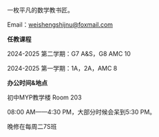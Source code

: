 

一枚平凡的数学教书匠。

Email：weishengshijnu@foxmail.com

**任教课程**

2024-2025 第二学期：G7 A&S，G8 AMC 10

2024-2025 第一学期：1A，2A，AMC 8

**办公时间&地点**

初中MYP教学楼 Room 203

08:00 AM——4:30 PM，大部分时候会呆到5:30 PM。

晚修在每周二7S班



